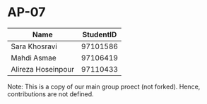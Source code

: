 # AP-07

|  Name	       |StudentID|
|----------------|--------------|
|Sara Khosravi	 |97101586      |
|Mahdi Asmae	   |97106419      |
|Alireza Hoseinpour|97110433      |


Note: This is a copy of our main group proect (not forked). Hence, contributions are not defined.
